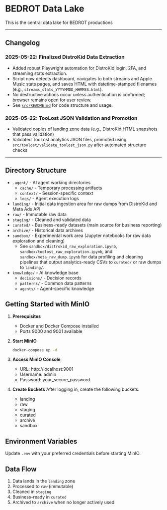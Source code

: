 # BEDROT Data Lake

This is the central data lake for BEDROT productions

---

## Changelog

### 2025-05-22: Finalized DistroKid Data Extraction
- Added robust Playwright automation for DistroKid login, 2FA, and streaming stats extraction.
- Script now detects dashboard, navigates to both streams and Apple Music stats pages, and saves HTML with datetime-stamped filenames (e.g., `streams_stats_YYYYMMDD_HHMMSS.html`).
- No destructive actions occur unless authentication is confirmed; browser remains open for user review.
- See [`src/README.md`](src/README.md) for code structure and usage.

### 2025-05-22: TooLost JSON Validation and Promotion
- Validated copies of landing zone data (e.g., DistroKid HTML snapshots that pass validation)
- Validated TooLost analytics JSON files, promoted using `src/toolost/validate_toolost_json.py` after automated structure checks

---

## Directory Structure

- `.agent/` - AI agent working directories
  - `cache/` - Temporary processing artifacts
  - `context/` - Session-specific context
  - `logs/` - Agent execution logs
- `landing/` - Initial data ingestion area for raw dumps from DistroKid and Meta Ads API
- `raw/` - Immutable raw data
- `staging/` - Cleaned and validated data
- `curated/` - Business-ready datasets (main source for business reporting)
- `archive/` - Historical data archives
- `sandbox/` - Experimental work area (Jupyter notebooks for raw data exploration and cleaning)
    - See `sandbox/distrokid_raw_exploration.ipynb`, `sandbox/toolost_raw_exploration.ipynb`, and `sandbox/meta_raw_dump.ipynb` for data profiling and cleaning pipelines that output analytics-ready CSVs to `curated/` or raw dumps to `landing/`.
- `knowledge/` - AI knowledge base
  - `decisions/` - Decision records
  - `patterns/` - Common data patterns
  - `agents/` - Agent-specific knowledge

## Getting Started with MinIO

1. **Prerequisites**
   - Docker and Docker Compose installed
   - Ports 9000 and 9001 available

2. **Start MinIO**
   ```bash
   docker-compose up -d
   ```

3. **Access MinIO Console**
   - URL: http://localhost:9001
   - Username: admin
   - Password: your_secure_password

4. **Create Buckets**
   After logging in, create the following buckets:
   - landing
   - raw
   - staging
   - curated
   - archive
   - sandbox

## Environment Variables

Update `.env` with your preferred credentials before starting MinIO.

## Data Flow

1. Data lands in the `landing` zone
2. Processed to `raw` (immutable)
3. Cleaned in `staging`
4. Business-ready in `curated`
5. Archived to `archive` when no longer actively used
